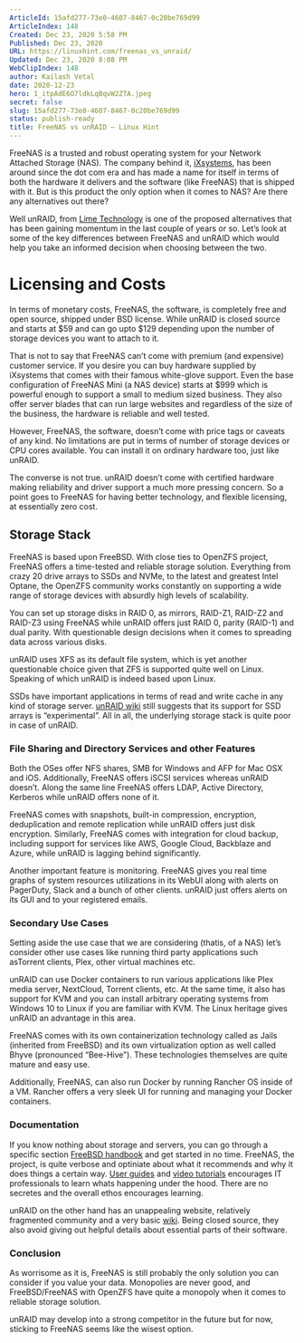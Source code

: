 ```yaml
---
ArticleId: 15afd277-73e0-4607-8467-0c20be769d99
ArticleIndex: 148
Created: Dec 23, 2020 5:58 PM
Published: Dec 23, 2020
URL: https://linuxhint.com/freenas_vs_unraid/
Updated: Dec 23, 2020 8:08 PM
WebClipIndex: 148
author: Kailash Vetal
date: 2020-12-23
hero: 1_itpAdE6O7ldkLqBqvW2ZTA.jpeg
secret: false
slug: 15afd277-73e0-4607-8467-0c20be769d99
status: publish-ready
title: FreeNAS vs unRAID – Linux Hint
---
```

FreeNAS is a trusted and robust operating system for your Network Attached Storage (NAS). The company behind it, [iXsystems](https://www.ixsystems.com/), has been around since the dot com era and has made a name for itself in terms of both the hardware it delivers and the software (like FreeNAS) that is shipped with it. But is this product the only option when it comes to NAS? Are there any alternatives out there?

Well unRAID, from [Lime Technology](https://lime-technology.com/) is one of the proposed alternatives that has been gaining momentum in the last couple of years or so. Let’s look at some of the key differences between FreeNAS and unRAID which would help you take an informed decision when choosing between the two.

# Licensing and Costs

In terms of monetary costs, FreeNAS, the software, is completely free and open source, shipped under BSD license. While unRAID is closed source and starts at $59 and can go upto $129 depending upon the number of storage devices you want to attach to it.

That is not to say that FreeNAS can’t come with premium (and expensive) customer service. If you desire you can buy hardware supplied by iXsystems that comes with their famous white-glove support. Even the base configuration of FreeNAS Mini (a NAS device) starts at $999 which is powerful enough to support a small to medium sized business. They also offer server blades that can run large websites and regardless of the size of the business, the hardware is reliable and well tested.

However, FreeNAS, the software, doesn’t come with price tags or caveats of any kind. No limitations are put in terms of number of storage devices or CPU cores available. You can install it on ordinary hardware too, just like unRAID.

The converse is not true. unRAID doesn’t come with certified hardware making reliability and driver support a much more pressing concern. So a point goes to FreeNAS for having better technology, and flexible licensing, at essentially zero cost.

## Storage Stack

FreeNAS is based upon FreeBSD. With close ties to OpenZFS project, FreeNAS offers a time-tested and reliable storage solution. Everything from crazy 20 drive arrays to SSDs and NVMe, to the latest and greatest Intel Optane, the OpenZFS community works constantly on supporting a wide range of storage devices with absurdly high levels of scalability.

You can set up storage disks in RAID 0, as mirrors, RAID-Z1, RAID-Z2 and RAID-Z3 using FreeNAS while unRAID offers just RAID 0, parity (RAID-1) and dual parity. With questionable design decisions when it comes to spreading data across various disks.

unRAID uses XFS as its default file system, which is yet another questionable choice given that ZFS is supported quite well on Linux. Speaking of which unRAID is indeed based upon Linux.

SSDs have important applications in terms of read and write cache in any kind of storage server. [unRAID wiki](https://lime-technology.com/wiki/UnRAID_6/Storage_Management) still suggests that its support for SSD arrays is “experimental”. All in all, the underlying storage stack is quite poor in case of unRAID.

### File Sharing and Directory Services and other Features

Both the OSes offer NFS shares, SMB for Windows and AFP for Mac OSX and iOS. Additionally, FreeNAS offers iSCSI services whereas unRAID doesn’t. Along the same line FreeNAS offers LDAP, Active Directory, Kerberos while unRAID offers none of it.

FreeNAS comes with snapshots, built-in compression, encryption, deduplication and remote replication while unRAID offers just disk encryption. Similarly, FreeNAS comes with integration for cloud backup, including support for services like AWS, Google Cloud, Backblaze and Azure, while unRAID is lagging behind significantly.

Another important feature is monitoring. FreeNAS gives you real time graphs of system resources utilizations in its WebUI along with alerts on PagerDuty, Slack and a bunch of other clients. unRAID just offers alerts on its GUI and to your registered emails.

### Secondary Use Cases

Setting aside the use case that we are considering (thatis, of a NAS) let’s consider other use cases like running third party applications such asTorrent clients, Plex, other virtual machines etc.

unRAID can use Docker containers to run various applications like Plex media server, NextCloud, Torrent clients, etc. At the same time, it also has support for KVM and you can install arbitrary operating systems from Windows 10 to Linux if you are familiar with KVM. The Linux heritage gives unRAID an advantage in this area.

FreeNAS comes with its own containerization technology called as Jails (inherited from FreeBSD) and its own virtualization option as well called Bhyve (pronounced “Bee-Hive”). These technologies themselves are quite mature and easy use.

Additionally, FreeNAS, can also run Docker by running Rancher OS inside of a VM. Rancher offers a very sleek UI for running and managing your Docker containers.

### Documentation

If you know nothing about storage and servers, you can go through a specific section [FreeBSD handbook](https://www.freebsd.org/doc/en_US.ISO8859-1/books/handbook/index.html) and get started in no time. FreeNAS, the project, is quite verbose and optiniate about what it recommends and why it does things a certain way. [User guides](http://doc.freenas.org/11/freenas.html) and [video tutorials](https://www.ixsystems.com/ix-university/) encourages IT professionals to learn whats happening under the hood. There are no secretes and the overall ethos encourages learning.

unRAID on the other hand has an unappealing website, relatively fragmented community and a very basic [wiki](https://lime-technology.com/wiki/UnRAID_6/Storage_Management). Being closed source, they also avoid giving out helpful details about essential parts of their software.

### Conclusion

As worrisome as it is, FreeNAS is still probably the only solution you can consider if you value your data. Monopolies are never good, and FreeBSD/FreeNAS with OpenZFS have quite a monopoly when it comes to reliable storage solution.

unRAID may develop into a strong competitor in the future but for now, sticking to FreeNAS seems like the wisest option.
